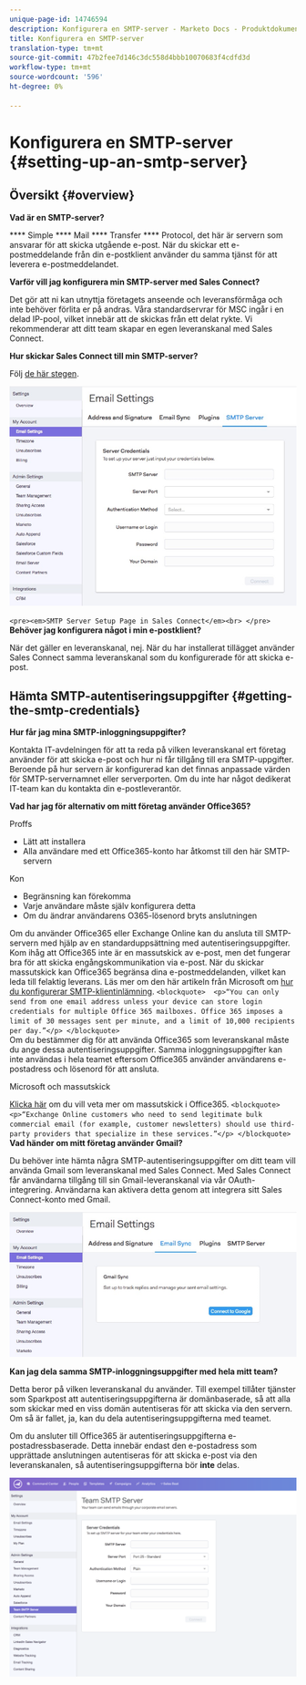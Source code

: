 ```yaml
---
unique-page-id: 14746594
description: Konfigurera en SMTP-server - Marketo Docs - Produktdokumentation
title: Konfigurera en SMTP-server
translation-type: tm+mt
source-git-commit: 47b2fee7d146c3dc558d4bbb10070683f4cdfd3d
workflow-type: tm+mt
source-wordcount: '596'
ht-degree: 0%

---
```



# Konfigurera en SMTP-server {#setting-up-an-smtp-server}

## Översikt {#overview}

**Vad är en SMTP-server?**

**** Simple **** Mail **** Transfer **** Protocol, det här är servern som ansvarar för att skicka utgående e-post. När du skickar ett e-postmeddelande från din e-postklient använder du samma tjänst för att leverera e-postmeddelandet.

**Varför vill jag konfigurera min SMTP-server med Sales Connect?**

Det gör att ni kan utnyttja företagets anseende och leveransförmåga och inte behöver förlita er på andras. Våra standardservrar för MSC ingår i en delad IP-pool, vilket innebär att de skickas från ett delat rykte. Vi rekommenderar att ditt team skapar en egen leveranskanal med Sales Connect.

**Hur skickar Sales Connect till min SMTP-server?**

Följ [de här stegen](http://docs.marketo.com/x/ZgPh).

![](assets/1.png)

`<pre><em>SMTP Server Setup Page in Sales Connect</em><br> </pre>` **Behöver jag konfigurera något i min e-postklient?**

När det gäller en leveranskanal, nej. När du har installerat tillägget använder Sales Connect samma leveranskanal som du konfigurerade för att skicka e-post.

## Hämta SMTP-autentiseringsuppgifter {#getting-the-smtp-credentials}

**Hur får jag mina SMTP-inloggningsuppgifter?**

Kontakta IT-avdelningen för att ta reda på vilken leveranskanal ert företag använder för att skicka e-post och hur ni får tillgång till era SMTP-uppgifter. Beroende på hur servern är konfigurerad kan det finnas anpassade värden för SMTP-servernamnet eller serverporten. Om du inte har något dedikerat IT-team kan du kontakta din e-postleverantör.

**Vad har jag för alternativ om mitt företag använder Office365?**

Proffs

* Lätt att installera
* Alla användare med ett Office365-konto har åtkomst till den här SMTP-servern

Kon

* Begränsning kan förekomma
* Varje användare måste själv konfigurera detta
* Om du ändrar användarens O365-lösenord bryts anslutningen

Om du använder Office365 eller Exchange Online kan du ansluta till SMTP-servern med hjälp av en standarduppsättning med autentiseringsuppgifter. Kom ihåg att Office365 inte är en massutskick av e-post, men det fungerar bra för att skicka engångskommunikation via e-post. När du skickar massutskick kan Office365 begränsa dina e-postmeddelanden, vilket kan leda till felaktig leverans. Läs mer om den här artikeln från Microsoft om [hur du konfigurerar SMTP-klientinlämning](http://support.office.com/en-us/article/how-to-set-up-a-multifunction-device-or-application-to-send-email-using-office-365-69f58e99-c550-4274-ad18-c805d654b4c4).
`<blockquote>  <p>“You can only send from one email address unless your device can store login credentials for multiple Office 365 mailboxes. Office 365 imposes a limit of 30 messages sent per minute, and a limit of 10,000 recipients per day.”</p> </blockquote>`\
Om du bestämmer dig för att använda Office365 som leveranskanal måste du ange dessa autentiseringsuppgifter. Samma inloggningsuppgifter kan inte användas i hela teamet eftersom Office365 använder användarens e-postadress och lösenord för att ansluta.

Microsoft och massutskick

[Klicka här](http://technet.microsoft.com/en-us/library/exchange-online-limits.aspx#RecipientLimits) om du vill veta mer om massutskick i Office365.
`<blockquote>  <p>“Exchange Online customers who need to send legitimate bulk commercial email (for example, customer newsletters) should use third-party providers that specialize in these services.”</p> </blockquote>`\
**Vad händer om mitt företag använder Gmail?**

Du behöver inte hämta några SMTP-autentiseringsuppgifter om ditt team vill använda Gmail som leveranskanal med Sales Connect. Med Sales Connect får användarna tillgång till sin Gmail-leveranskanal via vår OAuth-integrering. Användarna kan aktivera detta genom att integrera sitt Sales Connect-konto med Gmail.

![](assets/2.png)

**Kan jag dela samma SMTP-inloggningsuppgifter med hela mitt team?**

Detta beror på vilken leveranskanal du använder. Till exempel tillåter tjänster som Sparkpost att autentiseringsuppgifterna är domänbaserade, så att alla som skickar med en viss domän autentiseras för att skicka via den servern. Om så är fallet, ja, kan du dela autentiseringsuppgifterna med teamet.

Om du ansluter till Office365 är autentiseringsuppgifterna e-postadressbaserade. Detta innebär endast den e-postadress som upprättade anslutningen autentiseras för att skicka e-post via den leveranskanalen, så autentiseringsuppgifterna bör **inte** delas.

![](assets/3.png)

